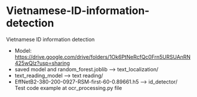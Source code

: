 # Vietnamese-ID-information-detection
Vietnamese ID information detection
- Model: https://drive.google.com/drive/folders/1Ok6PtNeRcfQc0Frn5URSUAnRN425wQIz?usp=sharing
- saved model and random_forest.joblib --> text_localization/
- text_reading_model --> text reading/
- EffNetB2-380-200-0927-RSM-first-60-0.89661.h5 --> id_detector/ </br>
Test code example at ocr_processing.py file
